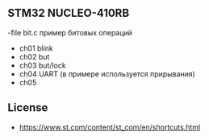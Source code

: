 ## STM32 NUCLEO-410RB

-file bit.c пример битовых операций

- ch01 blink
- ch02 but
- ch03 but/lock
- ch04 UART (в примере используется прирывания) 
- ch05 

## 


## License

- https://www.st.com/content/st_com/en/shortcuts.html
